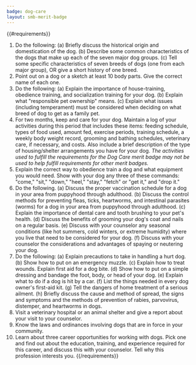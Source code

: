 ```yaml
---
badge: dog-care
layout: smb-merit-badge
---
```


{{#requirements}}
1. Do the following:
    (a) Briefly discuss the historical origin and domestication of the dog.
    (b) Describe some common characteristics of the dogs that make up each of the seven major dog groups.
    (c) Tell some specific characteristics of seven breeds of dogs (one from each major group), OR give a short history of one breed.
2. Point out on a dog or a sketch at least 10 body parts. Give the correct name of each one.
3. Do the following:
    (a) Explain the importance of house-training, obedience training, and socialization training for your dog.
    (b) Explain what "responsible pet ownership" means.
    (c) Explain what issues (including temperament) must be considered when deciding on what breed of dog to get as a family pet.
4. For two months, keep and care for your dog. Maintain a log of your activities during this period that includes these items: feeding schedule, types of food used, amount fed, exercise periods, training schedule, a weekly body weight record, grooming and bathing schedules, veterinary care, if necessary, and costs. Also include a brief description of the type of housing/shelter arrangements you have for your dog.
    *The activities used to fulfill the requirements for the Dog Care merit badge may not be used to help fulfill requirements for other merit badges.*
5. Explain the correct way to obedience train a dog and what equipment you would need. Show with your dog any three of these commands: "come," "sit," "down," "heel," "stay," "fetch" or "get it," and "drop it."
6. Do the following.
    (a) Discuss the proper vaccination schedule for a dog in your area from puppyhood through adulthood.
    (b) Discuss the control methods for preventing fleas, ticks, heartworms, and intestinal parasites (worms) for a dog in your area from puppyhood through adulthood.
    (c) Explain the importance of dental care and tooth brushing to your pet's health.
    (d) Discuss the benefits of grooming your dog's coat and nails on a regular basis.
    (e) Discuss with your counselor any seasonal conditions (like hot summers, cold winters, or extreme humidity) where you live that need to be considered for your dog.
    (f) Discuss with your counselor the considerations and advantages of spaying or neutering your dog.
7. Do the following:
    (a) Explain precautions to take in handling a hurt dog.
    (b) Show how to put on an emergency muzzle.
    (c) Explain how to treat wounds. Explain first aid for a dog bite.
    (d) Show how to put on a simple dressing and bandage the foot, body, or head of your dog.
    (e) Explain what to do if a dog is hit by a car.
    (f) List the things needed in every dog owner's first-aid kit.
    (g) Tell the dangers of home treatment of a serious ailment.
    (h) Briefly discuss the cause and method of spread, the signs and symptoms and the methods of prevention of rabies, parvovirus, distemper, and heartworms in dogs.
8. Visit a veterinary hospital or an animal shelter and give a report about your visit to your counselor.
9. Know the laws and ordinances involving dogs that are in force in your community.
10. Learn about three career opportunities for working with dogs. Pick one and find out about the education, training, and experience required for this career, and discuss this with your counselor. Tell why this profession interests you.
{{/requirements}}
